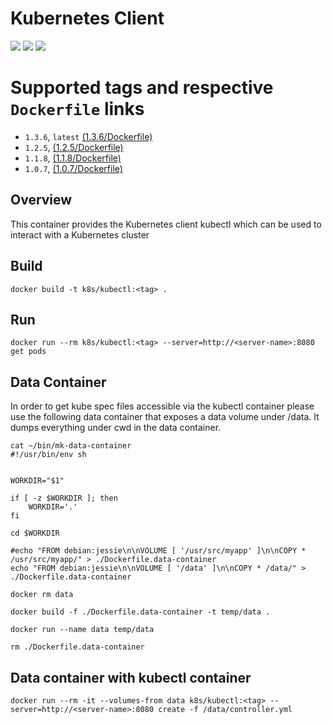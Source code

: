 # Kubernetes Client

[![](https://images.microbadger.com/badges/image/microscaling/k8s-kubectl.svg)](http://microbadger.com/images/microscaling/k8s-kubectl "Get your own image badge on microbadger.com")
[![](https://images.microbadger.com/badges/version/microscaling/k8s-kubectl.svg)](http://microbadger.com/images/microscaling/k8s-kubectl "Get your own version badge on microbadger.com")
[![](https://images.microbadger.com/badges/commit/microscaling/k8s-kubectl.svg)](http://microbadger.com/images/microscaling/k8s-kubectl "Get your own commit badge on microbadger.com")

# Supported tags and respective `Dockerfile` links
* `1.3.6`, `latest`    [(1.3.6/Dockerfile)](https://github.com/microscaling/k8s-kubectl/blob/v1.3.6/Dockerfile)
* `1.2.5`,     [(1.2.5/Dockerfile)](https://github.com/microscaling/k8s-kubectl/blob/v1.2.5/Dockerfile)
* `1.1.8`,     [(1.1.8/Dockerfile)](https://github.com/microscaling/k8s-kubectl/blob/v1.1.8/Dockerfile)
* `1.0.7`,     [(1.0.7/Dockerfile)](https://github.com/microscaling/k8s-kubectl/blob/v1.0.7/Dockerfile)


## Overview
This container provides the Kubernetes client kubectl which can be used to interact with a Kubernetes cluster

## Build
`docker build -t k8s/kubectl:<tag> .`

## Run
`docker run --rm k8s/kubectl:<tag> --server=http://<server-name>:8080 get pods`

## Data Container

In order to get kube spec files accessible via the kubectl container please use the following data container that exposes a data volume under /data. It dumps everything under cwd in the data container.

```
cat ~/bin/mk-data-container 
#!/usr/bin/env sh


WORKDIR="$1"

if [ -z $WORKDIR ]; then
    WORKDIR='.'
fi

cd $WORKDIR

#echo "FROM debian:jessie\n\nVOLUME [ '/usr/src/myapp' ]\n\nCOPY * /usr/src/myapp/" > ./Dockerfile.data-container
echo "FROM debian:jessie\n\nVOLUME [ '/data' ]\n\nCOPY * /data/" > ./Dockerfile.data-container

docker rm data

docker build -f ./Dockerfile.data-container -t temp/data .

docker run --name data temp/data

rm ./Dockerfile.data-container
```

## Data container with kubectl container
```
docker run --rm -it --volumes-from data k8s/kubectl:<tag> --server=http://<server-name>:8080 create -f /data/controller.yml
```
